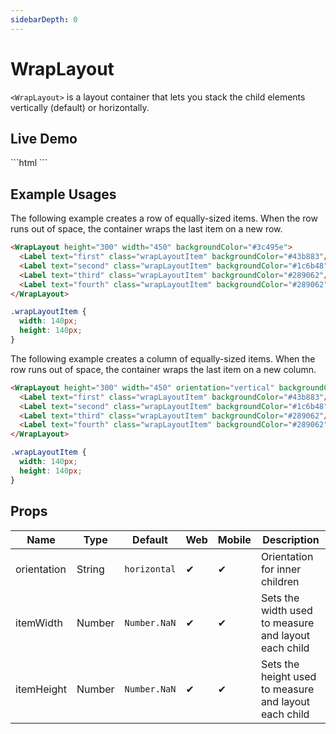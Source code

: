 ```yaml
---
sidebarDepth: 0
---
```


# WrapLayout

`<WrapLayout>` is a layout container that lets you stack the child elements vertically (default) or horizontally.

## Live Demo
<DocExampleBox>
  ```html
    <WrapLayout height="width" width="height">
  ```

  <WrapLayoutLiveDemoDoc />
</DocExampleBox>

## Example Usages

The following example creates a row of equally-sized items. When the row runs out of space, the container wraps the last item on a new row.

<DocExampleBox codeBox="https://codesandbox.io/s/xmj262j64?module=%2Fsrc%2FApp.vue">

```html
<WrapLayout height="300" width="450" backgroundColor="#3c495e">
  <Label text="first" class="wrapLayoutItem" backgroundColor="#43b883"/>
  <Label text="second" class="wrapLayoutItem" backgroundColor="#1c6b48"/>
  <Label text="third" class="wrapLayoutItem" backgroundColor="#289062"/>
  <Label text="fourth" class="wrapLayoutItem" backgroundColor="#289062"/>
</WrapLayout>
```

```scss
.wrapLayoutItem {
  width: 140px;
  height: 140px;
}
```

<WrapLayoutDoc />
</DocExampleBox>

The following example creates a column of equally-sized items. When the row runs out of space, the container wraps the last item on a new column.

<DocExampleBox codeBox="https://codesandbox.io/s/xmj262j64?module=%2Fsrc%2FApp.vue">

```html
<WrapLayout height="300" width="450" orientation="vertical" backgroundColor="#3c495e">
  <Label text="first" class="wrapLayoutItem" backgroundColor="#43b883"/>
  <Label text="second" class="wrapLayoutItem" backgroundColor="#1c6b48"/>
  <Label text="third" class="wrapLayoutItem" backgroundColor="#289062"/>
  <Label text="fourth" class="wrapLayoutItem" backgroundColor="#289062"/>
</WrapLayout>
```

```scss
.wrapLayoutItem {
  width: 140px;
  height: 140px;
}
```

<WrapLayoutEqualColumnDoc />
</DocExampleBox>

## Props

| Name        | Type   | Default      | Web | Mobile | Description |
| ----------- | ------ | ------------ | --- | ------ | ----------- |
| orientation | String | `horizontal` | ✔   | ✔     | Orientation for inner children |
| itemWidth   | Number | `Number.NaN` | ✔   | ✔     | Sets the width used to measure and layout each child |
| itemHeight  | Number | `Number.NaN` | ✔   | ✔     | Sets the height used to measure and layout each child |